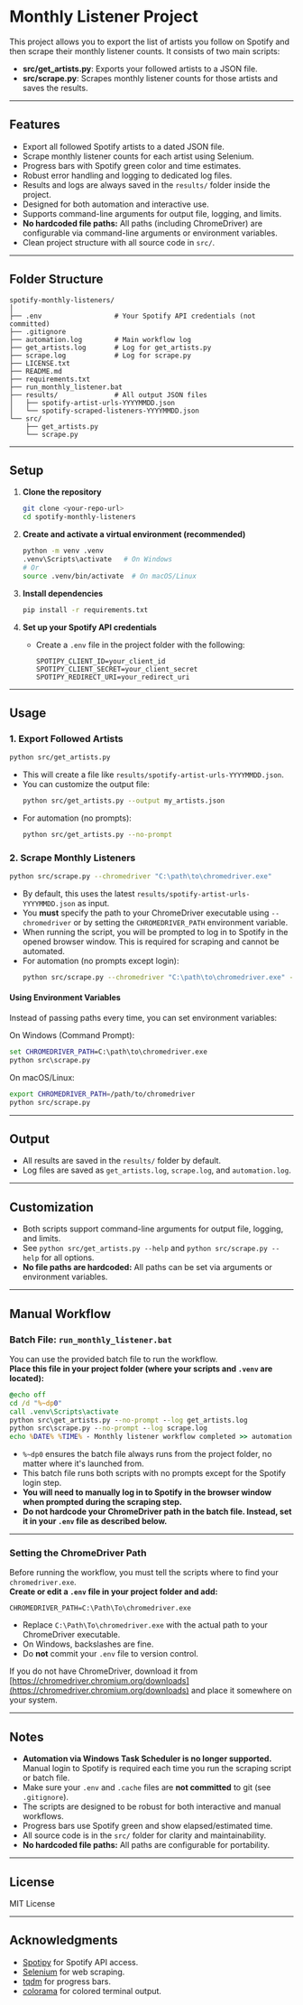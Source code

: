 # Monthly Listener Project

This project allows you to export the list of artists you follow on Spotify and then scrape their monthly listener counts. It consists of two main scripts:

- **src/get_artists.py**: Exports your followed artists to a JSON file.
- **src/scrape.py**: Scrapes monthly listener counts for those artists and saves the results.

---

## Features

- Export all followed Spotify artists to a dated JSON file.
- Scrape monthly listener counts for each artist using Selenium.
- Progress bars with Spotify green color and time estimates.
- Robust error handling and logging to dedicated log files.
- Results and logs are always saved in the `results/` folder inside the project.
- Designed for both automation and interactive use.
- Supports command-line arguments for output file, logging, and limits.
- **No hardcoded file paths:** All paths (including ChromeDriver) are configurable via command-line arguments or environment variables.
- Clean project structure with all source code in `src/`.

---

## Folder Structure

```
spotify-monthly-listeners/
│
├── .env                  # Your Spotify API credentials (not committed)
├── .gitignore
├── automation.log        # Main workflow log
├── get_artists.log       # Log for get_artists.py
├── scrape.log            # Log for scrape.py
├── LICENSE.txt
├── README.md
├── requirements.txt
├── run_monthly_listener.bat
├── results/              # All output JSON files
│   ├── spotify-artist-urls-YYYYMMDD.json
│   └── spotify-scraped-listeners-YYYYMMDD.json
└── src/
    ├── get_artists.py
    └── scrape.py
```

---

## Setup

1. **Clone the repository**  
   ```sh
   git clone <your-repo-url>
   cd spotify-monthly-listeners
   ```

2. **Create and activate a virtual environment (recommended)**
   ```sh
   python -m venv .venv
   .venv\Scripts\activate   # On Windows
   # Or
   source .venv/bin/activate  # On macOS/Linux
   ```

3. **Install dependencies**
   ```sh
   pip install -r requirements.txt
   ```

4. **Set up your Spotify API credentials**  
   - Create a `.env` file in the project folder with the following:
     ```
     SPOTIPY_CLIENT_ID=your_client_id
     SPOTIPY_CLIENT_SECRET=your_client_secret
     SPOTIPY_REDIRECT_URI=your_redirect_uri
     ```

---

## Usage

### 1. Export Followed Artists

```sh
python src/get_artists.py
```

- This will create a file like `results/spotify-artist-urls-YYYYMMDD.json`.
- You can customize the output file:
  ```sh
  python src/get_artists.py --output my_artists.json
  ```
- For automation (no prompts):
  ```sh
  python src/get_artists.py --no-prompt
  ```

### 2. Scrape Monthly Listeners

```sh
python src/scrape.py --chromedriver "C:\path\to\chromedriver.exe"
```

- By default, this uses the latest `results/spotify-artist-urls-YYYYMMDD.json` as input.
- You **must** specify the path to your ChromeDriver executable using `--chromedriver` or by setting the `CHROMEDRIVER_PATH` environment variable.
- When running the script, you will be prompted to log in to Spotify in the opened browser window. This is required for scraping and cannot be automated.
- For automation (no prompts except login):
  ```sh
  python src/scrape.py --chromedriver "C:\path\to\chromedriver.exe" --no-prompt
  ```

#### Using Environment Variables

Instead of passing paths every time, you can set environment variables:

On Windows (Command Prompt):
```bat
set CHROMEDRIVER_PATH=C:\path\to\chromedriver.exe
python src\scrape.py
```

On macOS/Linux:
```sh
export CHROMEDRIVER_PATH=/path/to/chromedriver
python src/scrape.py
```

---

## Output

- All results are saved in the `results/` folder by default.
- Log files are saved as `get_artists.log`, `scrape.log`, and `automation.log`.

---

## Customization

- Both scripts support command-line arguments for output file, logging, and limits.
- See `python src/get_artists.py --help` and `python src/scrape.py --help` for all options.
- **No file paths are hardcoded:** All paths can be set via arguments or environment variables.

---

## Manual Workflow

### Batch File: `run_monthly_listener.bat`

You can use the provided batch file to run the workflow.  
**Place this file in your project folder (where your scripts and `.venv` are located):**

```bat
@echo off
cd /d "%~dp0"
call .venv\Scripts\activate
python src\get_artists.py --no-prompt --log get_artists.log
python src\scrape.py --no-prompt --log scrape.log
echo %DATE% %TIME% - Monthly listener workflow completed >> automation.log
```

- `%~dp0` ensures the batch file always runs from the project folder, no matter where it's launched from.
- This batch file runs both scripts with no prompts except for the Spotify login step.
- **You will need to manually log in to Spotify in the browser window when prompted during the scraping step.**
- **Do not hardcode your ChromeDriver path in the batch file. Instead, set it in your `.env` file as described below.**

---

### Setting the ChromeDriver Path

Before running the workflow, you must tell the scripts where to find your `chromedriver.exe`.  
**Create or edit a `.env` file in your project folder and add:**

```
CHROMEDRIVER_PATH=C:\Path\To\chromedriver.exe
```

- Replace `C:\Path\To\chromedriver.exe` with the actual path to your ChromeDriver executable.
- On Windows, backslashes are fine.
- Do **not** commit your `.env` file to version control.

If you do not have ChromeDriver, download it from [https://chromedriver.chromium.org/downloads](https://chromedriver.chromium.org/downloads) and place it somewhere on your system.

---

## Notes

- **Automation via Windows Task Scheduler is no longer supported.**  
  Manual login to Spotify is required each time you run the scraping script or batch file.
- Make sure your `.env` and `.cache` files are **not committed** to git (see `.gitignore`).
- The scripts are designed to be robust for both interactive and manual workflows.
- Progress bars use Spotify green and show elapsed/estimated time.
- All source code is in the `src/` folder for clarity and maintainability.
- **No hardcoded file paths:** All paths are configurable for portability.

---

## License

MIT License

---

## Acknowledgments

- [Spotipy](https://spotipy.readthedocs.io/) for Spotify API access.
- [Selenium](https://www.selenium.dev/) for web scraping.
- [tqdm](https://tqdm.github.io/) for progress bars.
- [colorama](https://pypi.org/project/colorama/) for colored terminal output.